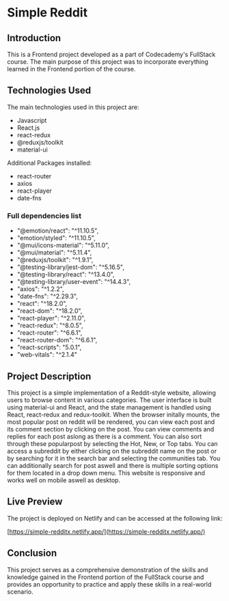 # Simple Reddit

## Introduction
This is a Frontend project developed as a part of Codecademy's FullStack course. The main purpose of this project was to incorporate everything learned in the Frontend portion of the course.

## Technologies Used
The main technologies used in this project are:
- Javascript
- React.js
- react-redux
- @reduxjs/toolkit
- material-ui

Additional Packages installed:
- react-router
- axios
- react-player
- date-fns

### Full dependencies list
   - "@emotion/react": "^11.10.5",
   - "emotion/styled": "^11.10.5",
   - "@mui/icons-material": "^5.11.0",
   - "@mui/material": "^5.11.4",
   - "@reduxjs/toolkit": "^1.9.1",
   - "@testing-library/jest-dom": "^5.16.5",
   - "@testing-library/react": "^13.4.0",
   - "@testing-library/user-event": "^14.4.3",
   - "axios": "^1.2.2",
   - "date-fns": "^2.29.3",
   - "react": "^18.2.0",
   - "react-dom": "^18.2.0",
   - "react-player": "^2.11.0",
   - "react-redux": "^8.0.5",
   - "react-router": "^6.6.1",
   - "react-router-dom": "^6.6.1",
   - "react-scripts": "5.0.1",
   - "web-vitals": "^2.1.4"

## Project Description
This project is a simple implementation of a Reddit-style website, allowing users to browse content in various categories. The user interface is built using material-ui and React, and the state management is handled using React, react-redux and redux-toolkit. When the browser initally mounts, the most popular post on reddit will be rendered, you can view each post and its comment section by clicking on the post. You can view comments and replies for each post aslong as there is a comment. You can also sort through these popularpost by selecting the Hot, New, or Top tabs. You can access a subreddit by either clicking on the subreddit name on the post or by searching for it in the search bar and selecting the communities tab. You can additionally search for post aswell and there is multiple sorting options for them located in a drop down menu. This website is responsive and works well on mobile aswell as desktop.

## Live Preview
The project is deployed on Netlify and can be accessed at the following link:

[https://simple-redditx.netlify.app/](https://simple-redditx.netlify.app/)

## Conclusion
This project serves as a comprehensive demonstration of the skills and knowledge gained in the Frontend portion of the FullStack course and provides an opportunity to practice and apply these skills in a real-world scenario.
